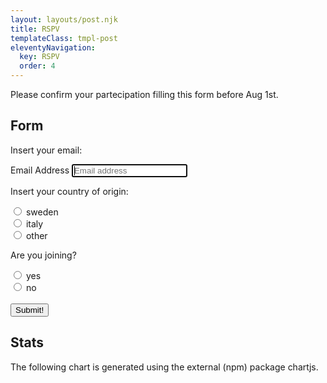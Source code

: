 ```yaml
---
layout: layouts/post.njk
title: RSPV
templateClass: tmpl-post
eleventyNavigation:
  key: RSPV
  order: 4
---
```


Please confirm your partecipation filling this form before Aug 1st.

## Form

<form class="form-signin">
    <p> Insert your email: </p>
    <label for="inputEmail" class="sr-only">Email Address</label>
    <input type="email" id="inputEmail" class="form-control" placeholder="Email address" required autofocus><br>
    <p> Insert your country of origin: </p>
    <input type="radio" id="sweden" name="origin" value="sweden">
    <label for="sweden">sweden</label><br>
    <input type="radio" id="italy" name="origin" value="italy">
    <label for="italy">italy</label><br>
    <input type="radio" id="other" name="origin" value="other">
    <label for="other">other</label><br>
    <p> Are you joining? </p>
    <input type="radio" id="yes" name="answer" value="yes">
    <label for="yes">yes</label><br>
    <input type="radio" id="no" name="answer" value="no">
    <label for="no">no</label>
    <br></br>
    <button class="btn btn-lg btn-primary btn-lock" type="submit" onclick="saveToFirebase2()">Submit!</button>
</form>

## Stats

The following chart is generated using the external (npm) package chartjs.

<canvas id="myChart" width="400" height="400"></canvas>
<!-- Include "locally" chart js dependencies
<link rel="stylesheet" href="/assets/Chart.min.css">
<script src="/assets/Chart.min.js"></script> -->
<!-- Include "remotely" chart js dependencies -->
<script src="https://cdn.jsdelivr.net/npm/chart.js@2.9.3"></script>
<!-- Script creating chart using chart js library -->
<script src="./scripts/charttest.js"></script>